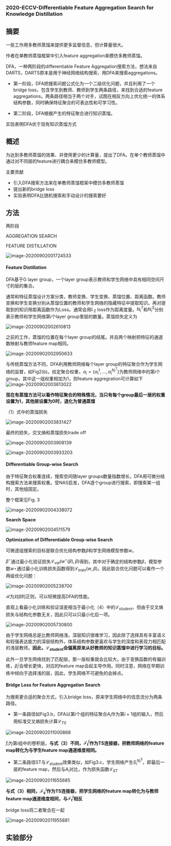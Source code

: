 ### 2020-ECCV-Differentiable Feature Aggregation Search for Knowledge Distillation



## 摘要

一些工作用多教师蒸馏来提供更多监督信息，但计算量很大。

作者在单教师蒸馏框架中引入feature aggregation来模仿多教师蒸馏。

DFA，一种两阶段的differentiable Feature Aggregation搜索方法，想法来自DARTS，DARTS原本是用于神经网络结构搜索，用DFA来搜索aggregations。



* 第一阶段，DFA把搜索问题公式化为一个二级优化问题，并且利用了一个bridge loss，包含学生到教师、教师到学生两条路径，来找到合适的feature aggregations。两条路径相当于两个对手，试图在相反方向上优化统一的体系结构参数，同时确保特征聚合的可表达性和可学习性。

* 第二阶段，DFA根据产生的特征聚合进行知识蒸馏。

实验表明DFA优于现有知识蒸馏方式



## 概述

为达到多教师蒸馏的效果、并使用更少的计算量，提出了DFA。在单个教师蒸馏中通过对不同层的feature进行耦合来模仿多教师模型。

主要贡献

* 引入DFA搜索方法来在单教师蒸馏框架中模仿多教师蒸馏
* 提出新的bridge loss
* 实验表明DFA比随机搜索和手动设计的搜索要好



## 方法

两阶段

AGGREGATION SEARCH

FEATURE DISTILLATION

![image-20200902001724533](https://github.com/RainbowLLL/paper-reading/blob/master/imgs/image-20200902001724533.png)

#### Feature Distillation

DFA基于G layer group，一个layer group表示教师和学生网络中具有相同空间尺寸的层的集合。

通常和特征蒸馏设计方案分类，教师变换、学生变换、蒸馏位置、距离函数。教师变换和学生变换分别从蒸馏位置的教师和学生网络的隐藏特征中提取知识。再对提取到的知识用距离函数作为Loss。通常会用$L_2$ loss作为距离度量。$N_i^{T}$和$N_i^{S}$分别表示教师和学生网络第$i$个layer group里层的数量。蒸馏损失定义为

![image-20200902002610813](https://github.com/RainbowLLL/paper-reading/blob/master/imgs/image-20200902002610813.png)

之前的工作，蒸馏的位置在每个layer group的结尾。并且两个映射把特征的通道数映射与教师feature map相同。

![image-20200902002950633](https://github.com/RainbowLLL/paper-reading/blob/master/imgs/image-20200902002950633.png)

与传统蒸馏方法不同，DFA利用教师网络每个layer group的特征聚合作为学生网络的监督，如Fig2(b)。给定聚合权重，$\alpha_i=\left\{\alpha_i^1,...,\alpha_i^{N_i^T}\right\}$为教师网络中的第$i$个group，其中这一组权重相加为1，则feature aggregration可计算如下![image-20200902003613022](https://github.com/RainbowLLL/paper-reading/blob/master/imgs/image-20200902003613022.png)

**现在有蒸馏方法可以看作特征聚合的特殊情况，当只有每个group最后一层的权重设置为1，其他层设置为0时，退化为普通蒸馏**

（1）式中的蒸馏损失

![image-20200902003831427](https://github.com/RainbowLLL/paper-reading/blob/master/imgs/image-20200902003831427.png)

最终的损失，交叉熵和蒸馏损失trade off

![image-20200902003908139](https://github.com/RainbowLLL/paper-reading/blob/master/imgs/image-20200902003908139.png)

![image-20200902003933203](https://github.com/RainbowLLL/paper-reading/blob/master/imgs/image-20200902003933203.png)





#### Differentiable Group-wise Search

由于特征聚合权重连续，搜索空间随layer groups数量指数增长，DFA用可微分结构搜索方法来搜索权重。受NAS启发，DFA逐个group进行搜索，即搜索某一组时，其他组固定。

整个框架见Fig. 3

![image-20200902004338072](https://github.com/RainbowLLL/paper-reading/blob/master/imgs/image-20200902004338072.png)



**Search Space**

![image-20200902004511579](https://github.com/RainbowLLL/paper-reading/blob/master/imgs/image-20200902004511579.png)

**Optimization of Diﬀerentiable Group-wise Search**

可微逐组搜索的目标是联合优化结构参数$\beta$和学生网络模型参数$w$。

$\beta^{\star}$通过最小化验证损失$\mathcal{L}_{val}\left(w^{\star}\left(\beta\right),\beta\right)$得到，其中对于确定的结构参数$\beta$，模型参数$w\star$通过最小化训练损失函数得到$\mathcal{L}_{train}\left(w,\beta\right)$。因此联合优化问题可以看作一个两级优化问题：

![image-20200902005238700](https://github.com/RainbowLLL/paper-reading/blob/master/imgs/image-20200902005238700.png)

$\mathcal{R}$为对$\beta$的正则，可以轻微提高DFA的性能。

直观上看最小化训练和验证误差相当于最小化（4）中的$\mathcal{L}_{student}$，但由于交叉熵损失与结构化参数无关，因此只可以只最小化后一项。

![image-20200902005730800](https://github.com/RainbowLLL/paper-reading/blob/master/imgs/image-20200902005730800.png)

由于学生网络总是比教师网络浅，深层知识很难学习，因此除了选择具有丰富语义和较强表达能力的深层结构外，体系结构参数更喜欢与学生的深度和表现力相匹配的浅层教师。**因此，$\mathcal{L}_{student}$会偏离原来从好教师的知识蒸馏中进行学习的目标。**

此外一旦学生网络找到了匹配层，那一层权重就会比较大。由于变换函数的有偏训练，$\beta_i^j$会增长更快，对应的feature map会起主导作用。同时注意，网络在早期训练中倾向于选择浅的层，因此，学生网络不可避免的会掉点。



#### Bridge Loss for Feature Aggregation Search

为搜索更合适的聚合方式，引入bridge loss，原来学生网络中的信息流分为两条路径。

* 第一条路径如Fig3.b，DFA以第$i$个组的特征聚合$A_i$作为第$i+1$组的输入，然后用标准交叉熵损失计算$\mathcal{L}_{TS}$

![image-20200902011000868](https://github.com/RainbowLLL/paper-reading/blob/master/imgs/image-20200902011000868.png)

$f_i$为第$i$组中的卷积层。**与式（3）不同，$\mathcal{F}_t^i$作为TS连接器，把教师网络的feature map转化为与学生feature map通道维度相同。**

* 第二条路径ST与$\mathcal{L}_{student}$效果类似，如Fig3.c，学生网络产生$S_i^{N_i^S}$，即最后一层的feature map，然后与$A_i$对比，作为损失函数$\mathcal{L}_{ST}$

![image-20200902011655685](https://github.com/RainbowLLL/paper-reading/blob/master/imgs/image-20200902011655685.png)

**与式（3）相同，$\mathcal{F}_s^i$作为TS连接器，把学生网络的feature map转化为与教师feature map通道维度相同，与$\mathcal{F}_t^i$相反**



bridge loss将二者聚合在一起

![image-20200902011955881](https://github.com/RainbowLLL/paper-reading/blob/master/imgs/image-20200902011955881.png)





## 实验部分

